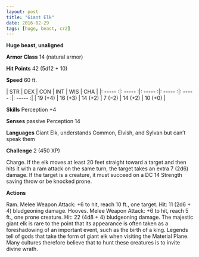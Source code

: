 ```yaml
---
layout: post
title: "Giant Elk"
date: 2016-02-29
tags: [huge, beast, cr2]
---
```


**Huge beast, unaligned**

**Armor Class** 14 (natural armor)

**Hit Points** 42 (5d12 + 10)

**Speed** 60 ft.

|   STR   |   DEX   |   CON   |   INT   |   WIS   |   CHA   |
|: ----- :|: ----- :|: ----- :|: ----- :|: ----- :|: ----- :|
| 19 (+4) | 16 (+3) | 14 (+2) | 7 (−2) | 14 (+2) | 10 (+0) |

**Skills** Perception +4 

**Senses** passive Perception 14 

**Languages** Giant Elk, understands Common, Elvish, and Sylvan but can’t speak them 

**Challenge** 2 (450 XP)

 Charge. If the elk moves at least 20 feet straight toward a target and then hits it with a ram attack on the same turn, the target takes an extra 7 (2d6) damage. If the target is a creature, it must succeed on a DC 14 Strength saving throw or be knocked prone. 

**Actions** 

Ram. Melee Weapon Attack: +6 to hit, reach 10 ft., one target. Hit: 11 (2d6 + 4) bludgeoning damage. Hooves. Melee Weapon Attack: +6 to hit, reach 5 ft., one prone creature. Hit: 22 (4d8 + 4) bludgeoning damage. The majestic giant elk is rare to the point that its appearance is often taken as a foreshadowing of an important event, such as the birth of a king. Legends tell of gods that take the form of giant elk when visiting the Material Plane. Many cultures therefore believe that to hunt these creatures is to invite divine wrath.